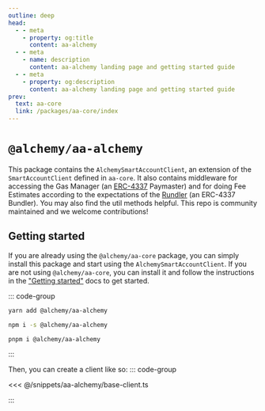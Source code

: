 ```yaml
---
outline: deep
head:
  - - meta
    - property: og:title
      content: aa-alchemy
  - - meta
    - name: description
      content: aa-alchemy landing page and getting started guide
  - - meta
    - property: og:description
      content: aa-alchemy landing page and getting started guide
prev:
  text: aa-core
  link: /packages/aa-core/index
---
```


# `@alchemy/aa-alchemy`

This package contains the `AlchemySmartAccountClient`, an extension of the `SmartAccountClient` defined in `aa-core`. It also contains middleware for accessing the Gas Manager (an [ERC-4337](https://eips.ethereum.org/EIPS/eip-4337) Paymaster) and for doing Fee Estimates according to the expectations of the [Rundler](https://github.com/alchemyplatform/rundler/tree/main) (an ERC-4337 Bundler). You may also find the util methods helpful. This repo is community maintained and we welcome contributions!

## Getting started

If you are already using the `@alchemy/aa-core` package, you can simply install this package and start using the `AlchemySmartAccountClient`. If you are not using `@alchemy/aa-core`, you can install it and follow the instructions in the ["Getting started"](/getting-started/embedded-accounts/setup) docs to get started.

::: code-group

```bash [yarn]
yarn add @alchemy/aa-alchemy
```

```bash [npm]
npm i -s @alchemy/aa-alchemy
```

```bash [pnpm]
pnpm i @alchemy/aa-alchemy
```

:::

Then, you can create a client like so:
::: code-group

<<< @/snippets/aa-alchemy/base-client.ts

:::
